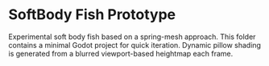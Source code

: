 # SoftBody Fish Prototype

Experimental soft body fish based on a spring-mesh approach.
This folder contains a minimal Godot project for quick iteration.
Dynamic pillow shading is generated from a blurred viewport-based
heightmap each frame.
